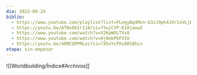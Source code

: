 ```yaml
---
dia: 2023-08-24
biblio:
  - https://www.youtube.com/playlist?list=PLegyBq4Mvn-b3zJOph4JXr1xVLjEJKDjM
  - https://youtu.be/ATNvOk5rIJA?si=ftwjCYP-K18jaow2
  - https://www.youtube.com/watch?v=V2KpWOLTXx8
  - https://www.youtube.com/watch?v=0j0mkPEFVIU
  - https://youtu.be/4RMCUPPMLos?si=l95oYcPXs8O58hLn
etapa: sin-empezar
---
```









![[Worldbuilding/Índice#Archivos]]